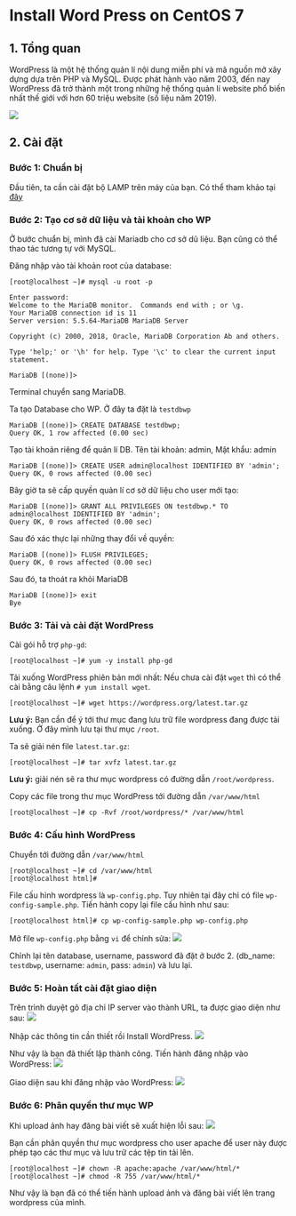 # Install Word Press on CentOS 7


## 1. Tổng quan
WordPress là một hệ thống quản lí nội dung miễn phí và mã nguồn mở xây dựng dựa trên PHP và MySQL. Được phát hành vào năm 2003, đến nay WordPress đã trở thành một trong những hệ thống quản lí website phổ biến nhất thế giới với hơn 60 triệu website (số liệu năm 2019).

<img src = "https://i.imgur.com/gPZc09f.png">

## 2. Cài đặt
### **Bước 1: Chuẩn bị**

Đầu tiên, ta cần cài đặt bộ LAMP trên máy của bạn.
Có thể tham khảo tại [đây](https://news.cloud365.vn/huong-dan-cai-dat-lamp-tren-centos-7/)

### **Bước 2: Tạo cơ sở dữ liệu và tài khoản cho WP**

Ở bước chuẩn bị, mình đã cài Mariadb cho cơ sở dũ liệu. Bạn cũng có thể thao tác tương tự với MySQL.

Đăng nhập vào tài khoản root của database:
```
[root@localhost ~]# mysql -u root -p

Enter password:
Welcome to the MariaDB monitor.  Commands end with ; or \g.
Your MariaDB connection id is 11
Server version: 5.5.64-MariaDB MariaDB Server

Copyright (c) 2000, 2018, Oracle, MariaDB Corporation Ab and others.

Type 'help;' or '\h' for help. Type '\c' to clear the current input statement.

MariaDB [(none)]>

```

Terminal chuyển sang MariaDB.

Ta tạo Database cho WP. Ở đây ta đặt là `testdbwp`
```
MariaDB [(none)]> CREATE DATABASE testdbwp;
Query OK, 1 row affected (0.00 sec)
```
Tạo tài khoản riêng để quản lí DB. Tên tài khoản: admin, Mật khẩu: admin
```
MariaDB [(none)]> CREATE USER admin@localhost IDENTIFIED BY 'admin';
Query OK, 0 rows affected (0.00 sec)
```

Bây giờ ta sẽ cấp quyền quản lí cơ sở dữ liệu cho user mới tạo:
```
MariaDB [(none)]> GRANT ALL PRIVILEGES ON testdbwp.* TO admin@localhost IDENTIFIED BY 'admin';
Query OK, 0 rows affected (0.00 sec)
```

Sau đó xác thực lại những thay đổi về quyền:
```
MariaDB [(none)]> FLUSH PRIVILEGES;
Query OK, 0 rows affected (0.00 sec)
```

Sau đó, ta thoát ra khỏi MariaDB
```
MariaDB [(none)]> exit
Bye
```

### **Bước 3: Tải và cài đặt WordPress**
Cài gói hỗ trợ `php-gd`:
```
[root@localhost ~]# yum -y install php-gd
```

Tải xuống WordPress phiên bản mới nhất:
Nếu chưa cài đặt `wget` thì có thể cài bằng câu lệnh `# yum install wget`.
```
[root@localhost ~]# wget https://wordpress.org/latest.tar.gz
```
**Lưu ý:** Bạn cần để ý tới thư mục đang lưu trữ file wordpress đang được tải xuống. Ở đây mình lưu tại thư mục `/root`.

Ta sẽ giải nén file `latest.tar.gz`:
```
[root@localhost ~]# tar xvfz latest.tar.gz
```

**Lưu ý:** giải nén sẽ ra thư mục wordpress có đường dẫn `/root/wordpress`.

Copy các file trong thư mục WordPress tới đường dẫn `/var/www/html`
```
[root@localhost ~]# cp -Rvf /root/wordpress/* /var/www/html
```

### **Bước 4: Cấu hình WordPress**
Chuyển tới đường dẫn `/var/www/html`
```
[root@localhost ~]# cd /var/www/html
[root@localhost html]#
```

File cấu hình wordpress là `wp-config.php`. Tuy nhiên tại đây chỉ có file `wp-config-sample.php`. Tiến hành copy lại file cấu hình như sau:
```
[root@localhost html]# cp wp-config-sample.php wp-config.php
```

Mở file `wp-config.php` bằng `vi` để chỉnh sửa:
<img src = "https://i.imgur.com/et4biWR.png"> 

Chỉnh lại tên database, username, password đã đặt ở bước 2. (db_name: `testdbwp`, username: `admin`, pass: `admin`) và lưu lại.


### **Bước 5: Hoàn tất cài đặt giao diện**
Trên trình duyệt gõ địa chỉ IP server vào thành URL, ta được giao diện như sau:
<img src = "https://i.imgur.com/m6MGrHc.png">

Nhập các thông tin cần thiết rồi Install WordPress.
<img src = "https://i.imgur.com/YBCvUZz.png">

Như vậy là bạn đã thiết lập thành công. Tiến hành đăng nhập vào WordPress:
<img src = "https://i.imgur.com/5F4JMda.png">

Giao diện sau khi đăng nhập vào WordPress:
<img src = "https://i.imgur.com/Q6i1uGz.png">

### **Bước 6: Phân quyền thư mục WP**
Khi upload ảnh hay đăng bài viết sẽ xuất hiện lỗi sau:
<img src = "https://i.imgur.com/vKJPwqE.png">

Bạn cần phân quyền thư mục wordpress cho user apache để user này được phép tạo các thư mục và lưu trữ các tệp tin tải lên.
```
[root@localhost ~]# chown -R apache:apache /var/www/html/*
[root@localhost ~]# chmod -R 755 /var/www/html/*
```

Như vậy là bạn đã có thể tiến hành upload ảnh và đăng bài viết lên trang wordpress của mình.